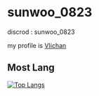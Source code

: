 # sunwoo_0823

discrod : sunwoo_0823

my profile is <a href="https://www.youtube.com/@viichan116">VIichan</a>

## Most Lang 
[![Top Langs](https://github-readme-stats.vercel.app/api/top-langs/?username=kimpure&langs_count=6&layout=compact&theme=dark)](https://github.com/kimpure/kimpure)
